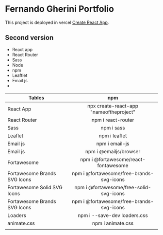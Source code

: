 # Fernando Gherini Portfolio 

This project is deployed in vercel [Create React App](https://fgherini.com).

## Second version

- React app 
- React Router 
- Sass
- Node
- npm 
- Leaftlet
- Email js
- 

| Tables        | npm          | 
| ------------- |:-------------:| 
| React App      | npx create-react-app "nameoftheproject"     |   
| React Router   | npm i react-router     |   
| Sass    | npm i sass     |   
| Leaflet | npm i leaflet   | 
| Email js   | npm i email-js   |  
| Email js   | npm i @emailjs/browser   |  
| Fortawesome| npm i @fortawesome/react-fontawesome | 
| Fortawesome Brands SVG Icons| npm i @fortawesome/free-brands-svg-icons | 
| Fortawesome Solid SVG Icons | npm i @fortawesome/free-solid-svg-icons | 
| Fortawesome Brands SVG Icons| npm i @fortawesome/free-brands-svg-icons | 
| Loaders | npm i --save-dev loaders.css   |   
| animate.css | npm i animate.css | 
|   |   |  
   

